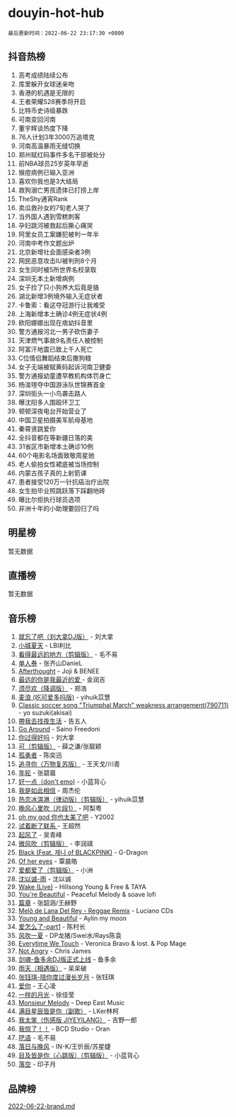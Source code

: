 # douyin-hot-hub

`最后更新时间：2022-06-22 23:17:30 +0800`

## 抖音热榜

1. 高考成绩陆续公布
1. 库里躲开女球迷亲吻
1. 香港的机遇是无限的
1. 王者荣耀S28赛季将开启
1. 比特币史诗级暴跌
1. 可南变回河南
1. 董宇辉谈热度下降
1. 76人计划3年3000万追塔克
1. 河南高温暴雨无缝切换
1. 郑州赋红码事件多名干部被处分
1. 前NBA球员25岁英年早逝
1. 猴痘病例已输入亚洲
1. 喜欢你我也是3大结局
1. 救狗溺亡男孩遗体已打捞上岸
1. TheShy通宵Rank
1. 卖瓜救孙女的7旬老人哭了
1. 当外国人遇到雪糕刺客
1. 孕妇跳河被救起后撕心痛哭
1. 阿里女员工案嫌犯被判一年半
1. 河南中考作文题出炉
1. 北京新增社会面感染者3例
1. 网民恶意攻击IU被判刑8个月
1. 女生同时被5所世界名校录取
1. 深圳无本土新增病例
1. 女子捡了只小狗养大后竟是貉
1. 湖北新增3例境外输入无症状者
1. 卡鲁索：看这夺冠游行让我难受
1. 上海新增本土确诊4例无症状4例
1. 欧阳娜娜出现在痞幼抖音里
1. 警方通报河北一男子砍伤妻子
1. 天津燃气事故9名责任人被控制
1. 阿富汗地震已致上千人死亡
1. C位情侣舞蹈结束后撒狗粮
1. 女子无端被赋黄码起诉河南卫健委
1. 警方通报幼童遭早教机构体罚身亡
1. 杨浚瑄夺中国游泳队世锦赛首金
1. 深圳街头一小鸟袭击路人
1. 曝沈阳多人围殴环卫工
1. 顿顿深夜电台开始营业了
1. 中国卫星拍摄美军航母基地
1. 秦霄贤跳爱你
1. 全抖音都在等新疆日落的美
1. 31省区市新增本土确诊10例
1. 60个电影名场面致敬周星驰
1. 老人偷拍女性裙底被当场控制
1. 内蒙古孩子真的上射箭课
1. 患者接受120万一针抗癌治疗出院
1. 女生拍毕业照跳跃落下踩翻地砖
1. 曝比尔拒执行球员选项
1. 非洲十年的小助理要回归了吗

## 明星榜

暂无数据

## 直播榜

暂无数据

## 音乐榜

1. [就忘了吧（刘大拿DJ版）]() - 刘大拿
1. [小城夏天]() - LBI利比
1. [看得最远的地方（剪辑版）](https://sf6-cdn-tos.douyinstatic.com/obj/tos-cn-ve-2774/7e3cdc91401846d0a5a08ac34c7105ad) - 毛不易
1. [单人券]() - 张齐山DanieL
1. [Afterthought](https://sf3-cdn-tos.douyinstatic.com/obj/tos-cn-ve-2774/5b832cdf45494148ba3c17fc04eec659) - Joji & BENEE
1. [最远的你是我最近的爱 ]() - 金润吉
1. [须尽欢（降调版）]() - 郑浩
1. [麦浪 (吃可爱多吗版)](https://sf6-cdn-tos.douyinstatic.com/obj/tos-cn-ve-2774/fb2bf2aaa2854aaa8ec0fcfabbee4bd8) - yihuik苡慧
1. [Classic soccer song "Triumphal March" weakness arrangement(790711)](https://sf3-cdn-tos.douyinstatic.com/obj/tos-cn-ve-2774/7881e2ee1b664fe9ae8d0b4e47c46751) - yo suzuki(akisai)
1. [帶我去找夜生活]() - 告五人
1. [Go Around](https://sf3-cdn-tos.douyinstatic.com/obj/tos-cn-ve-2774/1a48011be7d94d03931c3f9658371558) - Saino Freedoni
1. [你过得好吗]() - 刘大拿
1. [可（剪辑版）]() - 薛之谦/张靓颖
1. [孤勇者]() - 陈奕迅
1. [追寻你（万物复苏版）](https://sf6-cdn-tos.douyinstatic.com/obj/tos-cn-ve-2774/cfb22ccf85784f2f83bcefe9ad675822) - 王天戈/川青
1. [年轮]() - 张碧晨
1. [好一点（don't emo)]() - 小蓝背心
1. [我是如此相信]() - 周杰伦
1. [热恋冰淇淋（律动版）（剪辑版）](https://sf6-cdn-tos.douyinstatic.com/obj/tos-cn-ve-2774/f1d2a591fa43439b995217ebd60b28d8) - yihuik苡慧
1. [晚风心里吹（片段1）](https://sf6-cdn-tos.douyinstatic.com/obj/tos-cn-ve-2774/504672ab830c472fa6a5870195b458a9) - 阿梨粤
1. [oh my god 你也太美了吧]() - Y2002
1. [试着断了联系 ]() - 王超然
1. [起风了]() - 吴青峰
1. [微风吹（剪辑版）]() - 李润祺
1. [Black (Feat. 제니 of BLACKPINK)](https://sf3-cdn-tos.douyinstatic.com/obj/tos-cn-ve-2774/97b52b90d39643a192d08ab8c9b08678) - G-Dragon
1. [Of her eyes]() - 覃晨皓
1. [爱都爱了（剪辑版）](https://sf3-cdn-tos.douyinstatic.com/obj/tos-cn-ve-2774/ea838a8eccd2486f8d7aa26551f04225) - 小洲
1. [沈以诚-雨](https://sf3-cdn-tos.douyinstatic.com/obj/tos-cn-ve-2774/12ca00e82fc34bd4880d181c2afaff1d) - 沈以诚
1. [Wake (Live)]() - Hillsong Young & Free & TAYA
1. [You're Beautiful](https://sf6-cdn-tos.douyinstatic.com/obj/tos-cn-ve-2774/956433a3bed543cc83d1cb4d719d7580) - Peaceful Melody & soave lofi
1. [篇章](https://sf6-cdn-tos.douyinstatic.com/obj/tos-cn-ve-2774/6cd3e3ba67254449ae2883146305ac06) - 张韶涵/王赫野
1. [Melô de Lana Del Rey - Reggae Remix](https://sf3-cdn-tos.douyinstatic.com/obj/tos-cn-ve-2774/8ee0eb2f5e704f54a7bf3dc9d3253032) - Luciano CDs
1. [Young and Beautiful](https://sf3-cdn-tos.douyinstatic.com/obj/tos-cn-ve-2774/49bd7f88437f4d86982fa511270b36fd) - Aylin my moon
1. [爱怎么了-part1]() - 陈村长
1. [风吹一夏](https://sf6-cdn-tos.douyinstatic.com/obj/tos-cn-ve-2774/64b5a4609eb843c29c974d39d4d5d058) - DP龙猪/Swei水/Rays陈袁
1. [Everytime We Touch](https://sf6-cdn-tos.douyinstatic.com/obj/tos-cn-ve-2774/c75ab010a32d4437a8c98ef5c7b40478) - Veronica Bravo & lost. & Pop Mage
1. [Not Angry](https://sf3-cdn-tos.douyinstatic.com/obj/tos-cn-ve-2774/651f30a826dc43cbb6becf6b048f9541) - Chris James
1. [剑魂-鱼多余DJ版正式上线]() - 鱼多余
1. [雨天（相遇版）]() - 呆呆破
1. [张钰琪-陪你度过漫长岁月]() - 张钰琪
1. [爱你](https://sf6-cdn-tos.douyinstatic.com/obj/tos-cn-ve-2774/738d8b240f1e4519b44cf31c84e02e24) - 王心凌
1. [一样的月光]() - 徐佳莹
1. [Monsieur Melody]() - Deep East Music
1. [满目星辰皆是你（副歌）](https://sf6-cdn-tos.douyinstatic.com/obj/tos-cn-ve-2774/f750c9d3284c45dd99ebf8d39f9dbe68) - LKer林柯
1. [我太笨（伤感版 JIYEYILANG）]() - 吉野一郎
1. [我惊了！！](https://sf3-cdn-tos.douyinstatic.com/obj/tos-cn-ve-2774/4ed69e350acd4332ae6e3f6e2a7856ce) - BCD Studio - Oran
1. [呓语]() - 毛不易
1. [落日与晚风](https://sf3-cdn-tos.douyinstatic.com/obj/tos-cn-ve-2774/c0df4d955e5e4cda94db402d63b71b53) - IN-K/王忻辰/苏星婕
1. [目及皆是你（心跳版）（剪辑版）]() - 小蓝背心
1. [落空](https://sf6-cdn-tos.douyinstatic.com/obj/tos-cn-ve-2774/1ab7e60e92a0457698fa2e39f0c0ccae) - 印子月

## 品牌榜

[2022-06-22-brand.md](2022-06-22-brand.md)
